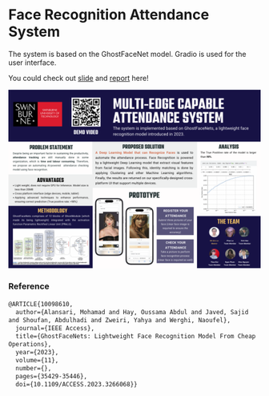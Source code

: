 # Face Recognition Attendance System 

The system is based on the GhostFaceNet model. Gradio is used for the user interface. 

You could check out [slide](https://github.com/hannahbui/face-recognition-attendance-system/blob/main/presentation_slides.pdf) and [report](https://github.com/hannahbui/face-recognition-attendance-system/blob/main/report.pdf) here!

![](https://github.com/hannahbui/face-recognition-attendance-system/blob/main/poster.png)

### Reference

```
@ARTICLE{10098610,
  author={Alansari, Mohamad and Hay, Oussama Abdul and Javed, Sajid and Shoufan, Abdulhadi and Zweiri, Yahya and Werghi, Naoufel},
  journal={IEEE Access}, 
  title={GhostFaceNets: Lightweight Face Recognition Model From Cheap Operations}, 
  year={2023},
  volume={11},
  number={},
  pages={35429-35446},
  doi={10.1109/ACCESS.2023.3266068}}
```

